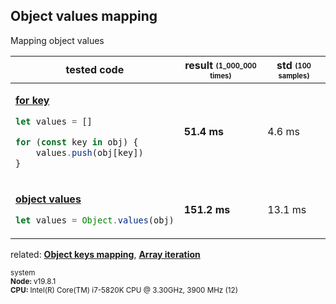 ## Object values mapping
Mapping object values
<table><thead><tr><th>tested code</th><th>result <sub><sup>(1_000_000 times)</sup></sub></th><th>std <sub><sup>(100 samples)</sup></sub></th></tr></thead><tbody>
<tr></tr><tr><td>

[**for key**](/benchmarks/object-values-mapping/for-key.js)

```javascript
let values = []

for (const key in obj) {
    values.push(obj[key])
}
```

</td><td><b>51.4 ms</b></td><td>4.6 ms</td></tr>
<tr></tr><tr><td>

[**object values**](/benchmarks/object-values-mapping/object-values.js)

```javascript
let values = Object.values(obj)
```

</td><td><b>151.2 ms</b></td><td>13.1 ms</td></tr>
</tbody></table>

related: [**Object keys mapping**](/benchmarks/object-keys-mapping),  [**Array iteration**](/benchmarks/array-iteration)

<sub>system<br><b>Node: </b> v19.8.1 <br><b>CPU: </b>Intel(R) Core(TM) i7-5820K CPU @ 3.30GHz, 3900 MHz (12)</sub>
